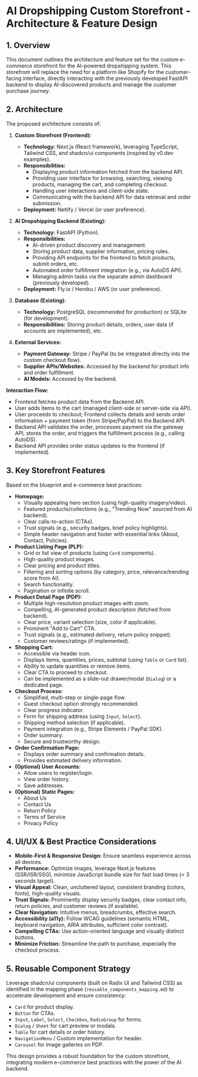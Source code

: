 # AI Dropshipping Custom Storefront - Architecture & Feature Design

## 1. Overview

This document outlines the architecture and feature set for the custom e-commerce storefront for the AI-powered dropshipping system. This storefront will replace the need for a platform like Shopify for the customer-facing interface, directly interacting with the previously developed FastAPI backend to display AI-discovered products and manage the customer purchase journey.

## 2. Architecture

The proposed architecture consists of:

1.  **Custom Storefront (Frontend):**
    *   **Technology:** Next.js (React framework), leveraging TypeScript, Tailwind CSS, and shadcn/ui components (inspired by v0.dev examples).
    *   **Responsibilities:**
        *   Displaying product information fetched from the backend API.
        *   Providing user interface for browsing, searching, viewing products, managing the cart, and completing checkout.
        *   Handling user interactions and client-side state.
        *   Communicating with the backend API for data retrieval and order submission.
    *   **Deployment:** Netlify / Vercel (or user preference).

2.  **AI Dropshipping Backend (Existing):**
    *   **Technology:** FastAPI (Python).
    *   **Responsibilities:**
        *   AI-driven product discovery and management.
        *   Storing product data, supplier information, pricing rules.
        *   Providing API endpoints for the frontend to fetch products, submit orders, etc.
        *   Automated order fulfillment integration (e.g., via AutoDS API).
        *   Managing admin tasks via the separate admin dashboard (previously developed).
    *   **Deployment:** Fly.io / Heroku / AWS (or user preference).

3.  **Database (Existing):**
    *   **Technology:** PostgreSQL (recommended for production) or SQLite (for development).
    *   **Responsibilities:** Storing product details, orders, user data (if accounts are implemented), etc.

4.  **External Services:**
    *   **Payment Gateway:** Stripe / PayPal (to be integrated directly into the custom checkout flow).
    *   **Supplier APIs/Websites:** Accessed by the backend for product info and order fulfillment.
    *   **AI Models:** Accessed by the backend.

**Interaction Flow:**
*   Frontend fetches product data from the Backend API.
*   User adds items to the cart (managed client-side or server-side via API).
*   User proceeds to checkout; Frontend collects details and sends order information + payment token (from Stripe/PayPal) to the Backend API.
*   Backend API validates the order, processes payment via the gateway API, stores the order, and triggers the fulfillment process (e.g., calling AutoDS).
*   Backend API provides order status updates to the frontend (if implemented).

## 3. Key Storefront Features

Based on the blueprint and e-commerce best practices:

*   **Homepage:**
    *   Visually appealing hero section (using high-quality imagery/video).
    *   Featured products/collections (e.g., "Trending Now" sourced from AI backend).
    *   Clear calls-to-action (CTAs).
    *   Trust signals (e.g., security badges, brief policy highlights).
    *   Simple header navigation and footer with essential links (About, Contact, Policies).
*   **Product Listing Page (PLP):**
    *   Grid or list view of products (using `Card` components).
    *   High-quality product images.
    *   Clear pricing and product titles.
    *   Filtering and sorting options (by category, price, relevance/trending score from AI).
    *   Search functionality.
    *   Pagination or infinite scroll.
*   **Product Detail Page (PDP):**
    *   Multiple high-resolution product images with zoom.
    *   Compelling, AI-generated product description (fetched from backend).
    *   Clear price, variant selection (size, color if applicable).
    *   Prominent "Add to Cart" CTA.
    *   Trust signals (e.g., estimated delivery, return policy snippet).
    *   Customer reviews/ratings (if implemented).
*   **Shopping Cart:**
    *   Accessible via header icon.
    *   Displays items, quantities, prices, subtotal (using `Table` or `Card` list).
    *   Ability to update quantities or remove items.
    *   Clear CTA to proceed to checkout.
    *   Can be implemented as a slide-out drawer/modal (`Dialog`) or a dedicated page.
*   **Checkout Process:**
    *   Simplified, multi-step or single-page flow.
    *   Guest checkout option strongly recommended.
    *   Clear progress indicator.
    *   Form for shipping address (using `Input`, `Select`).
    *   Shipping method selection (if applicable).
    *   Payment integration (e.g., Stripe Elements / PayPal SDK).
    *   Order summary.
    *   Secure and trustworthy design.
*   **Order Confirmation Page:**
    *   Displays order summary and confirmation details.
    *   Provides estimated delivery information.
*   **(Optional) User Accounts:**
    *   Allow users to register/login.
    *   View order history.
    *   Save addresses.
*   **(Optional) Static Pages:**
    *   About Us
    *   Contact Us
    *   Return Policy
    *   Terms of Service
    *   Privacy Policy

## 4. UI/UX & Best Practice Considerations

*   **Mobile-First & Responsive Design:** Ensure seamless experience across all devices.
*   **Performance:** Optimize images, leverage Next.js features (SSR/ISR/SSG), minimize JavaScript bundle size for fast load times (< 3 seconds target).
*   **Visual Appeal:** Clean, uncluttered layout, consistent branding (colors, fonts), high-quality visuals.
*   **Trust Signals:** Prominently display security badges, clear contact info, return policies, and customer reviews (if available).
*   **Clear Navigation:** Intuitive menus, breadcrumbs, effective search.
*   **Accessibility (a11y):** Follow WCAG guidelines (semantic HTML, keyboard navigation, ARIA attributes, sufficient color contrast).
*   **Compelling CTAs:** Use action-oriented language and visually distinct buttons.
*   **Minimize Friction:** Streamline the path to purchase, especially the checkout process.

## 5. Reusable Component Strategy

Leverage shadcn/ui components (built on Radix UI and Tailwind CSS) as identified in the mapping phase (`reusable_components_mapping.md`) to accelerate development and ensure consistency:

*   `Card` for product display.
*   `Button` for CTAs.
*   `Input`, `Label`, `Select`, `Checkbox`, `RadioGroup` for forms.
*   `Dialog` / `Sheet` for cart preview or modals.
*   `Table` for cart details or order history.
*   `NavigationMenu` / Custom implementation for header.
*   `Carousel` for image galleries on PDP.

This design provides a robust foundation for the custom storefront, integrating modern e-commerce best practices with the power of the AI backend.
